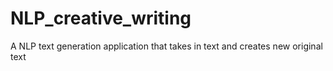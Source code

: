 # NLP_creative_writing
A NLP text generation application that takes in text and creates new original text
